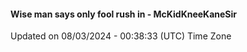 #### Wise man says only fool rush in - McKidKneeKaneSir
Updated on 08/03/2024 - 00:38:33 (UTC) Time Zone
